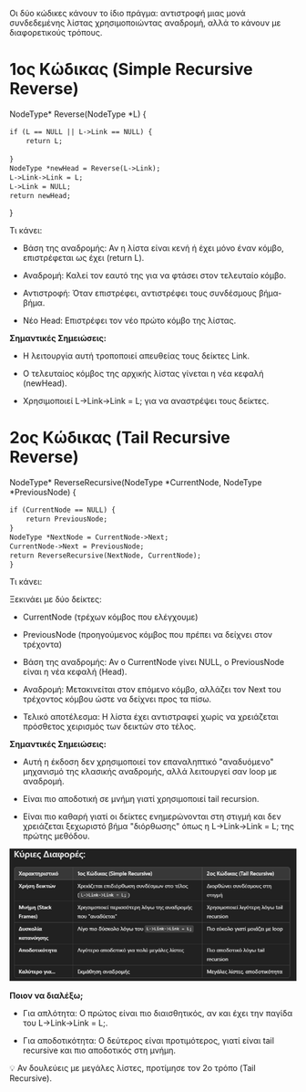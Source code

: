 Οι δύο κώδικες κάνουν το ίδιο πράγμα: αντιστροφή μιας μονά συνδεδεμένης λίστας χρησιμοποιώντας αναδρομή, αλλά το κάνουν με διαφορετικούς τρόπους.

# 1ος Κώδικας (Simple Recursive Reverse)


NodeType* Reverse(NodeType *L) {

    if (L == NULL || L->Link == NULL) {
        return L;

    }
    NodeType *newHead = Reverse(L->Link);
    L->Link->Link = L;
    L->Link = NULL;
    return newHead;
}


Τι κάνει:

- Βάση της αναδρομής: Αν η λίστα είναι κενή ή έχει μόνο έναν κόμβο, επιστρέφεται ως έχει (return L).

- Αναδρομή: Καλεί τον εαυτό της για να φτάσει στον τελευταίο κόμβο.

- Αντιστροφή: Όταν επιστρέφει, αντιστρέφει τους συνδέσμους βήμα-βήμα.

- Νέο Head: Επιστρέφει τον νέο πρώτο κόμβο της λίστας.

**Σημαντικές Σημειώσεις:** 

- Η λειτουργία αυτή τροποποιεί απευθείας τους δείκτες Link.

- Ο τελευταίος κόμβος της αρχικής λίστας γίνεται η νέα κεφαλή (newHead).

- Χρησιμοποιεί L->Link->Link = L; για να αναστρέψει τους δείκτες.

# 2ος Κώδικας (Tail Recursive Reverse)

NodeType* ReverseRecursive(NodeType *CurrentNode, NodeType *PreviousNode) {

    if (CurrentNode == NULL) {
        return PreviousNode;
    }
    NodeType *NextNode = CurrentNode->Next;
    CurrentNode->Next = PreviousNode;
    return ReverseRecursive(NextNode, CurrentNode);
    }

Τι κάνει:

Ξεκινάει με δύο δείκτες:

- CurrentNode (τρέχων κόμβος που ελέγχουμε)

- PreviousNode (προηγούμενος κόμβος που πρέπει να δείχνει στον τρέχοντα)

- Βάση της αναδρομής: Αν ο CurrentNode γίνει NULL, ο PreviousNode είναι η νέα κεφαλή (Head).

- Αναδρομή: Μετακινείται στον επόμενο κόμβο, αλλάζει τον Next του τρέχοντος κόμβου ώστε να δείχνει προς τα πίσω.

- Τελικό αποτέλεσμα: Η λίστα έχει αντιστραφεί χωρίς να χρειάζεται πρόσθετος χειρισμός των δεικτών στο τέλος.

**Σημαντικές Σημειώσεις:**

* Αυτή η έκδοση δεν χρησιμοποιεί τον επαναληπτικό "αναδυόμενο" μηχανισμό της κλασικής αναδρομής, αλλά λειτουργεί σαν loop με αναδρομή.

* Είναι πιο αποδοτική σε μνήμη γιατί χρησιμοποιεί tail recursion.

* Είναι πιο καθαρή γιατί οι δείκτες ενημερώνονται στη στιγμή και δεν χρειάζεται ξεχωριστό βήμα "διόρθωσης" όπως η L->Link->Link = L; της πρώτης μεθόδου.



![alt text](image.png)


**Ποιον να διαλέξω;**

- Για απλότητα: Ο πρώτος είναι πιο διαισθητικός, αν και έχει την παγίδα του L->Link->Link = L;.

- Για αποδοτικότητα: Ο δεύτερος είναι προτιμότερος, γιατί είναι tail recursive και πιο αποδοτικός στη μνήμη.

💡 Αν δουλεύεις με μεγάλες λίστες, προτίμησε τον 2ο τρόπο (Tail Recursive).